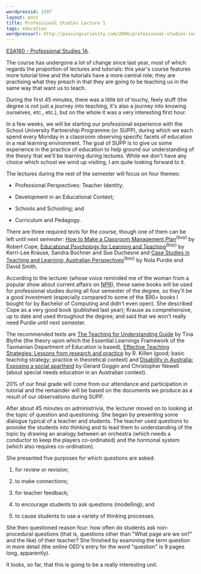 ```yaml
---
wordpressid: 1507
layout: post
title: Professional Studies Lecture 1
tags: education
wordpressurl: http://passingcuriosity.com/2006/professional-studies-lecture-1/
---
```


<a href="http://www.utas.edu.au/units/ESA160">ESA160 - Professional Studies 1A</a>.

The course has undergone a lot of change since last year, most of which
regards the proportion of lectures and tutorials: this year's course features
more tutorial time and the tutorials have a more central role; they are
practising what they preach in that they are going to be teaching us in the
same way that want us to teach.

During the first 45 minutes, there was a little bit of touchy, feely stuff
(the degree is not just a journey into teaching, it's also a journey into
knowing ourselves, etc., etc.), but on the whole it was a very interesting
first hour.

In a few weeks, we will be starting our professional experience with the
School University Partnership Programme (or SUPP), during which we each spend
every Monday in a classroom observing specific facets of education in a real
learning environment. The goal of SUPP is to give us some experience in the
practice of education to help ground our understanding of the theory that
we'll be learning during lectures. While we don't have any choice which school
we wind up visiting, I am quite looking forward to it.

The lectures during the rest of the semester will focus on four themes:

- Professional Perspectives: Teacher Identity;

- Development in an Educational Context;

- Schools and Schooling; and

- Curriculum and Pedagogy.

There are three required texts for the course, though one of them can be left until next semester: <a class="title" href="http://www.pearsoned.com.au/Catalogue/TitleDetails.aspx?isbn=0733976301">How to Make a Classroom Management Plan</a><sup><a style="text-decoration: none;" href="http://isbn.nu/0733976301">(buy)</a></sup> by Robert Cope, <a class="title" href="http://www.thomsonlearning.com.au/higher/education/krause/index.asp">Educational Psychology for Learning and Teaching</a><sup><a style="text-decoration: none;" href="http://isbn.nu/017010351X">(buy)</a></sup> by Kerri-Lee Krause, Sandra Bochner and Sue Duchesne and <a class="title" href="http://www.pearsoned.com.au/Catalogue/TitleDetails.aspx?isbn=0724812121">Case Studies in Teaching and Learning: Australian Perspectives</a><sup><a style="text-decoration: none;" href="http://isbn.nu/0724812121">(buy)</a></sup> by Nola Purdie and David Smith.

According to the lecturer (whose voice reminded me of the woman from a popular show about current affairs on <a href="http://www.npr.org/">NPR</a>), these same books will be used for professional studies during all four semester of the degree, so they'll be a good investment (especially compared to some of the $90+ books I bought for by Bachelor of Computing and didn't even open). She described Cope as a very good book (published last year); Krause as comprehensive, up to date and used throughout the degree; and said that we won't <emph>really</emph> need Purdie until next semester.

The recommended texts are <a class="title" href="http://isbn.nu/0787909939">The Teaching for Understanding Guide</a> by Tina Blythe (the theory upon which the Essential Learnings Framework of the Tasmanian Department of Education is based), <a class="title" href="http://isbn.nu/1876633670">Effective Teaching Strategies: Lessons from research and practice</a> by R. Killen (good; basic teaching strategy; practice in theoretical context) and <a class="title" href="http://isbn.nu/0868407194">Disability in Australia: Exposing a social apartheid</a> by Gerard Goggin and Christopher Newell (about special needs education in an Australian context).

20% of our final grade will come from our attendance and participation in
tutorial and the remainder will be based on the documents we produce as a
result of our observations during SUPP.

After about 45 minutes on administrivia, the lecturer moved on to looking at
the topic of question and questioning. She began by presenting some dialogue
typical of a teacher and students. The teacher used questions to provoke the
students into thinking and to lead them to understanding of the topic by
drawing an analogy between an orchestra (which needs a conductor to keep the
players co-ordinated) and the hormonal system (which also requires
co-ordination).

She presented five purposes for which questions are asked:

1. for review or revision;

2. to make connections;

3. for teacher feedback;

4. to encourage students to ask questions (modelling); and

5. to cause students to use a variety of thinking processes.

She then questioned reason four: how often do students ask non-procedural
questions (that is, questions other than "What page are we on?" and the like)
of their teacher? She finished by examining the term question in more detail
(the online OED's entry for the word "question" is 9 pages long, apparently).

It looks, so far, that this is going to be a really interesting unit.
